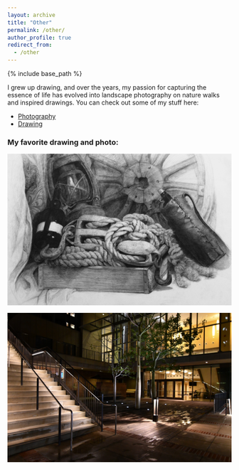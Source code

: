 ```yaml
---
layout: archive
title: "Other"
permalink: /other/
author_profile: true
redirect_from:
  - /other
---
```


{% include base_path %}

I grew up drawing, and over the years, my passion for capturing the essence of life has evolved into landscape photography on nature walks and inspired drawings. You can check out some of my stuff here:
- [Photography](https://photos.app.goo.gl/tAaBJyhz9UHkRSW79)
- [Drawing](https://www.instagram.com/jessicaychen/)

### My favorite drawing and photo:

<p align="center">
  <img src="/images/drawing.jpg"/>

<p align="center">
  <img src="/images/photo.jpg"/>
</p>
